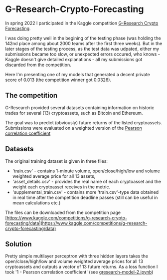 # G-Research-Crypto-Forecasting
In spring 2022 I participated in the Kaggle competition [G-Research Crypto Forecasting](https://www.kaggle.com/competitions/g-research-crypto-forecasting).

I was doing pretty well in the begining of the testing phase (was holding the 142nd place among about 2000 teams after the first three weeks). But in the later stages of the testing process, as the test data was udpated, either my submissions became too slow, or unexpected errors occured, who knows - Kaggle doesn't give detailed explanations - all my submissions got discarded from the competition.

Here I'm presenting one of my models that generated a decent private score of 0.013 (the competition winner got 0.0326).

## The competition
G-Research provided several datasets containing information on historic trades for several (13) cryptoassets, such as Bitcoin and Ethereum.

The goal was to predict (obviously) future returns of the listed cryptoassets. Submissions were evaluated on a weighted version of the [Pearson correlation coefficient](https://en.wikipedia.org/wiki/Pearson_correlation_coefficient)

## Datasets
The original training dataset is given in three files: 
 - 'train.csv' - contains 1-minute volume, open/close/high/low and volume weighted average price for all 13 assets,
- 'asset_details.csv' - provides the real name of each cryptoasset and the weight each cryptoasset receives in the metric.
- 'supplemental_train.csv' - contains more 'train.csv'-type data obtained in real time after the competition deadline passes (still can be useful in mean calculations etc.)

The files can be downloaded from the competition page [https://www.kaggle.com/competitions/g-research-crypto-forecasting/data](https://www.kaggle.com/competitions/g-research-crypto-forecasting/data)

## Solution

Pretty simple multilayer perceptron with three hidden layers takes the open/close/high/low and volume weighted average prices for all 13 cryptoassets and
outputs a vector of 13 future returns. As a loss function I took '1 - Pearson correlation coefficient' (see [gresearch-model-2.ipynb](gresearch-model-2.ipynb))
